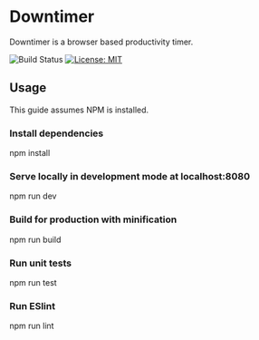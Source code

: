 # Downtimer
Downtimer is a browser based productivity timer.

![Build Status](https://travis-ci.com/downtimer/downtimer.svg)
[![License: MIT](https://img.shields.io/badge/License-MIT-yellow.svg)](https://opensource.org/licenses/MIT)

## Usage
This guide assumes NPM is installed.

### Install dependencies
npm install

### Serve locally in development mode at localhost:8080
npm run dev

### Build for production with minification
npm run build

### Run unit tests
npm run test

### Run ESlint
npm run lint